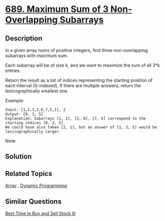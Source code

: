 # [689. Maximum Sum of 3 Non-Overlapping Subarrays](https://leetcode.com/problems/maximum-sum-of-3-non-overlapping-subarrays)

## Description

In a given array nums of positive integers, find three non-overlapping subarrays with maximum sum.

Each subarray will be of size k, and we want to maximize the sum of all 3*k entries.

Return the result as a list of indices representing the starting position of each interval (0-indexed). If there are multiple answers, return the lexicographically smallest one.

Example:

```
Input: [1,2,1,2,6,7,5,1], 2
Output: [0, 3, 5]
Explanation: Subarrays [1, 2], [2, 6], [7, 5] correspond to the starting indices [0, 3, 5].
We could have also taken [2, 1], but an answer of [1, 3, 5] would be lexicographically larger.
```



Note:



## Solution



## Related Topics

[Array](https://leetcode.com/tag/array/) , [Dynamic Programming](https://leetcode.com/tag/dynamic-programming/) 

## Similar Questions

[Best Time to Buy and Sell Stock III](https://leetcode.com/problems/best-time-to-buy-and-sell-stock-iii/)
